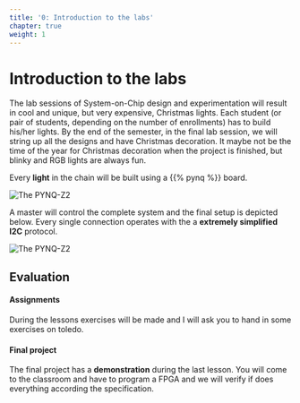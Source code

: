 ```yaml
---
title: '0: Introduction to the labs'
chapter: true
weight: 1
---
```


# Introduction to the labs

The lab sessions of System-on-Chip design and experimentation will result in cool and unique, but very expensive, Christmas lights. Each student (or pair of students, depending on the number of enrollments) has to build his/her lights. By the end of the semester, in the final lab session, we will string up all the designs and have Christmas decoration. It maybe not be the time of the year for Christmas decoration when the project is finished, but blinky and RGB lights are always fun.

Every **light** in the chain will be built using a {{% pynq %}} board.

![The PYNQ-Z2](/img/ch0/pynq_z2.jpg)

A master will control the complete system and the final setup is depicted below. Every single connection operates with the a **extremely simplified I2C** protocol.

![The PYNQ-Z2](/img/ch0/setup.jpg)

## Evaluation

#### Assignments

During the lessons exercises will be made and I will ask you to hand in some exercises on toledo.

#### Final project

The final project has a **demonstration** during the last lesson. You will come to the classroom and have to program a FPGA and we will verify if does everything according the specification. 